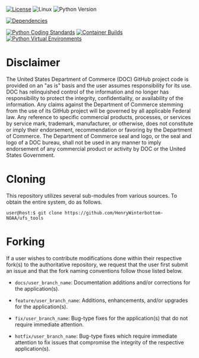 [![License](https://img.shields.io/badge/license-LGPL_v2.1-black)](https://github.com/HenryWinterbottom-NOAA/ufs_tools/blob/develop/LICENSE)
![Linux](https://img.shields.io/badge/linux-ubuntu%7Ccentos-lightgrey)
![Python Version](https://img.shields.io/badge/python-3.5|3.6|3.7-blue)

[![Dependencies](https://img.shields.io/badge/dependencies-ufs__pyutils-orange)](https://github.com/HenryWinterbottom-NOAA/ufs_pyutils)

[![Python Coding Standards](https://github.com/HenryWinterbottom-NOAA/ufs_tools/actions/workflows/pycodestyle.yaml/badge.svg)](https://github.com/HenryWinterbottom-NOAA/ufs_tools/actions/workflows/pycodestyle.yaml)
[![Container Builds](https://github.com/HenryWinterbottom-NOAA/ufs_tools/actions/workflows/containers.yaml/badge.svg)](https://github.com/HenryWinterbottom-NOAA/ufs_tools/actions/workflows/containers.yaml)
[![Python Virtual Environments](https://github.com/HenryWinterbottom-NOAA/ufs_tools/actions/workflows/venv.yaml/badge.svg)](https://github.com/HenryWinterbottom-NOAA/ufs_tools/actions/workflows/venv.yaml)

# Disclaimer

The United States Department of Commerce (DOC) GitHub project code is
provided on an "as is" basis and the user assumes responsibility for
its use. DOC has relinquished control of the information and no longer
has responsibility to protect the integrity, confidentiality, or
availability of the information. Any claims against the Department of
Commerce stemming from the use of its GitHub project will be governed
by all applicable Federal law. Any reference to specific commercial
products, processes, or services by service mark, trademark,
manufacturer, or otherwise, does not constitute or imply their
endorsement, recommendation or favoring by the Department of
Commerce. The Department of Commerce seal and logo, or the seal and
logo of a DOC bureau, shall not be used in any manner to imply
endorsement of any commercial product or activity by DOC or the United
States Government.

# Cloning

This repository utilizes several sub-modules from various sources. To
obtain the entire system, do as follows.

~~~
user@host:$ git clone https://github.com/HenryWinterbottom-NOAA/ufs_tools
~~~

# Forking

If a user wishes to contribute modifications done within their
respective fork(s) to the authoritative repository, we request that
the user first submit an issue and that the fork naming conventions
follow those listed below.

- `docs/user_branch_name`: Documentation additions and/or corrections for the application(s).

- `feature/user_branch_name`: Additions, enhancements, and/or upgrades for the application(s).

- `fix/user_branch_name`: Bug-type fixes for the application(s) that do not require immediate attention.

- `hotfix/user_branch_name`: Bug-type fixes which require immediate attention to fix issues that compromise the integrity of the respective application(s). 

